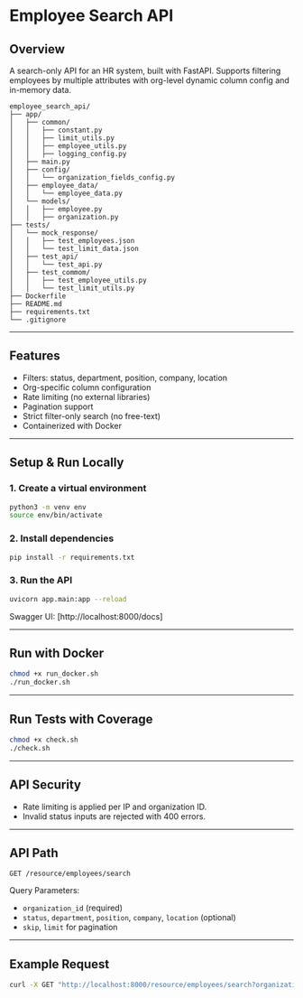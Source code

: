 # Employee Search API

## Overview

A search-only API for an HR system, built with FastAPI. Supports filtering employees by multiple attributes with org-level dynamic column config and in-memory data.

```
employee_search_api/
├── app/
│   ├── common/
│   │   ├── constant.py
│   │   ├── limit_utils.py
│   │   ├── employee_utils.py
│   │   ├── logging_config.py
│   ├── main.py
│   ├── config/
│   │   └── organization_fields_config.py
│   ├── employee_data/
│   │   └── employee_data.py
│   └── models/
│   │   ├── employee.py
│   │   ├── organization.py
├── tests/
│   └── mock_response/
│   │   ├── test_employees.json
│   │   └── test_limit_data.json
│   ├── test_api/
│   │   └── test_api.py
│   ├── test_commom/
│   │   ├── test_employee_utils.py
│   │   └── test_limit_utils.py
├── Dockerfile
├── README.md
├── requirements.txt
└── .gitignore
```

---

## Features

* Filters: status, department, position, company, location
* Org-specific column configuration
* Rate limiting (no external libraries)
* Pagination support
* Strict filter-only search (no free-text)
* Containerized with Docker

---

## Setup & Run Locally

### 1. Create a virtual environment

```bash
python3 -m venv env
source env/bin/activate
```

### 2. Install dependencies

```bash
pip install -r requirements.txt
```

### 3. Run the API

```bash
uvicorn app.main:app --reload
```

Swagger UI: [http://localhost:8000/docs]

---

## Run with Docker

```bash
chmod +x run_docker.sh
./run_docker.sh
```

---

## Run Tests with Coverage
```bash 
chmod +x check.sh
./check.sh
```
---

## API Security

* Rate limiting is applied per IP and organization ID.
* Invalid status inputs are rejected with 400 errors.

---

## API Path

```
GET /resource/employees/search
```

Query Parameters:

* `organization_id` (required)
* `status`, `department`, `position`, `company`, `location` (optional)
* `skip`, `limit` for pagination

---

## Example Request

```bash
curl -X GET "http://localhost:8000/resource/employees/search?organization_id=1&status=active&limit=5"
```

